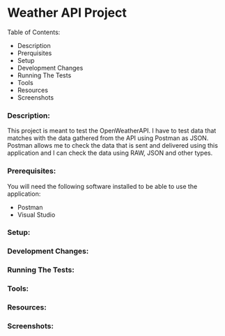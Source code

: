 # Weather API Project

Table of Contents:
- Description
- Prerquisites
- Setup
- Development Changes
- Running The Tests
- Tools
- Resources
- Screenshots

### Description: 

This project is meant to test the OpenWeatherAPI. I have to test data that matches with the data gathered from the API using Postman as JSON. Postman allows me to check the data that is sent and delivered using this application and I can check the data using RAW, JSON and other types.

### Prerequisites:
You will need the following software installed to be able to use the application:
- Postman
- Visual Studio

### Setup:

### Development Changes:

### Running The Tests:

### Tools:

### Resources:

### Screenshots: 
